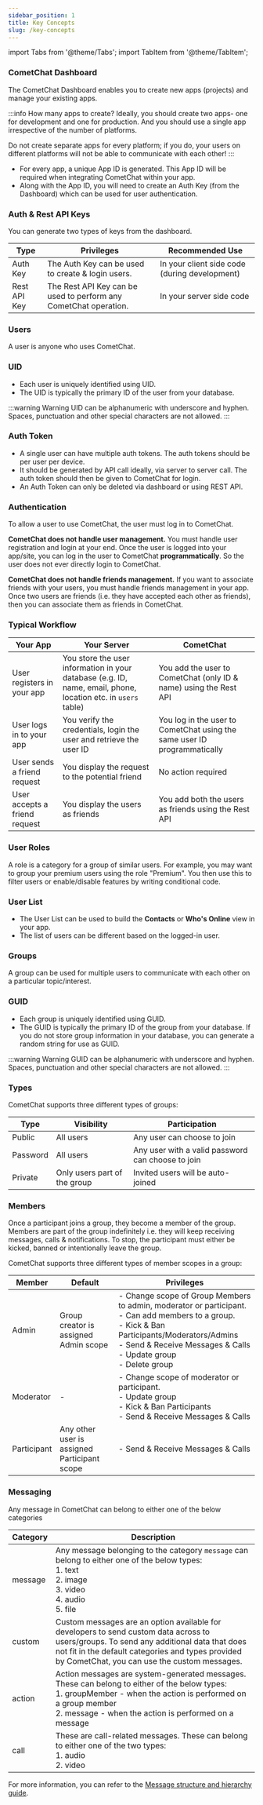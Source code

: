 ```yaml
---
sidebar_position: 1
title: Key Concepts
slug: /key-concepts
---
```


import Tabs from '@theme/Tabs';
import TabItem from '@theme/TabItem';

### CometChat Dashboard

The CometChat Dashboard enables you to create new apps (projects) and manage your existing apps.

:::info How many apps to create?
Ideally, you should create two apps- one for development and one for production. And you should use a single app irrespective of the number of platforms.

Do not create separate apps for every platform; if you do, your users on different platforms will not be able to communicate with each other!
:::

- For every app, a unique App ID is generated. This App ID will be required when integrating CometChat within your app.
- Along with the App ID, you will need to create an Auth Key (from the Dashboard) which can be used for user authentication.

### Auth & Rest API Keys

You can generate two types of keys from the dashboard.

| Type         | Privileges                                                       | Recommended Use                               |
| ------------ | ---------------------------------------------------------------- | --------------------------------------------- |
| Auth Key     | The Auth Key can be used to create & login users.                | In your client side code (during development) |
| Rest API Key | The Rest API Key can be used to perform any CometChat operation. | In your server side code                      |

### Users

A user is anyone who uses CometChat.

### UID

- Each user is uniquely identified using UID.
- The UID is typically the primary ID of the user from your database.

:::warning Warning
UID can be alphanumeric with underscore and hyphen. Spaces, punctuation and other special characters are not allowed.
:::

### Auth Token

- A single user can have multiple auth tokens. The auth tokens should be per user per device.
- It should be generated by API call ideally, via server to server call. The auth token should then be given to CometChat for login.
- An Auth Token can only be deleted via dashboard or using REST API.

### Authentication

To allow a user to use CometChat, the user must log in to CometChat.

**CometChat does not handle user management.** You must handle user registration and login at your end. Once the user is logged into your app/site, you can log in the user to CometChat **programmatically**. So the user does not ever directly login to CometChat.

**CometChat does not handle friends management.** If you want to associate friends with your users, you must handle friends management in your app. Once two users are friends (i.e. they have accepted each other as friends), then you can associate them as friends in CometChat.

### Typical Workflow

| Your App                      | Your Server                                                                                                   | CometChat                                                                |
| ----------------------------- | ------------------------------------------------------------------------------------------------------------- | ------------------------------------------------------------------------ |
| User registers in your app    | You store the user information in your database (e.g. ID, name, email, phone, location etc. in `users` table) | You add the user to CometChat (only ID & name) using the Rest API        |
| User logs in to your app      | You verify the credentials, login the user and retrieve the user ID                                           | You log in the user to CometChat using the same user ID programmatically |
| User sends a friend request   | You display the request to the potential friend                                                               | No action required                                                       |
| User accepts a friend request | You display the users as friends                                                                              | You add both the users as friends using the Rest API                     |

### User Roles

A role is a category for a group of similar users. For example, you may want to group your premium users using the role "Premium". You then use this to filter users or enable/disable features by writing conditional code.

### User List

- The User List can be used to build the **Contacts** or **Who's Online** view in your app.
- The list of users can be different based on the logged-in user.

### Groups

A group can be used for multiple users to communicate with each other on a particular topic/interest.

### GUID

- Each group is uniquely identified using GUID.
- The GUID is typically the primary ID of the group from your database. If you do not store group information in your database, you can generate a random string for use as GUID.

:::warning Warning
GUID can be alphanumeric with underscore and hyphen. Spaces, punctuation and other special characters are not allowed.
:::

### Types

CometChat supports three different types of groups:

| Type     | Visibility                   | Participation                                     |
| -------- | ---------------------------- | ------------------------------------------------- |
| Public   | All users                    | Any user can choose to join                       |
| Password | All users                    | Any user with a valid password can choose to join |
| Private  | Only users part of the group | Invited users will be auto-joined                 |

### Members

Once a participant joins a group, they become a member of the group. Members are part of the group indefinitely i.e. they will keep receiving messages, calls & notifications. To stop, the participant must either be kicked, banned or intentionally leave the group.

CometChat supports three different types of member scopes in a group:

| Member      | Default                                      | Privileges                                                                                                                                                                                                                        |
| ----------- | -------------------------------------------- | --------------------------------------------------------------------------------------------------------------------------------------------------------------------------------------------------------------------------------- |
| Admin       | Group creator is assigned Admin scope        | - Change scope of Group Members to admin, moderator or participant.<br/>- Can add members to a group.<br/>- Kick & Ban Participants/Moderators/Admins<br/>- Send & Receive Messages & Calls<br/>- Update group<br/>- Delete group |
| Moderator   | -                                            | - Change scope of moderator or participant.<br/>- Update group<br/>- Kick & Ban Participants<br/>- Send & Receive Messages & Calls                                                                                                |
| Participant | Any other user is assigned Participant scope | - Send & Receive Messages & Calls                                                                                                                                                                                                 |

### Messaging

Any message in CometChat can belong to either one of the below categories

| Category | Description                                                                                                                                                                                                                                  |
| -------- | -------------------------------------------------------------------------------------------------------------------------------------------------------------------------------------------------------------------------------------------- |
| message  | Any message belonging to the category `message` can belong to either one of the below types:<br/>1. text<br/>2. image<br/>3. video<br/>4. audio<br/>5. file                                                                                  |
| custom   | Custom messages are an option available for developers to send custom data across to users/groups. To send any additional data that does not fit in the default categories and types provided by CometChat, you can use the custom messages. |
| action   | Action messages are system-generated messages. These can belong to either of the below types:<br/>1. groupMember - when the action is performed on a group member<br/>2. message - when the action is performed on a message                 |
| call     | These are call-related messages. These can belong to either one of the two types:<br/> 1. audio<br/>2. video                                                                                                                                 |

For more information, you can refer to the [Message structure and hierarchy guide](./message-structure-and-hierarchy).

